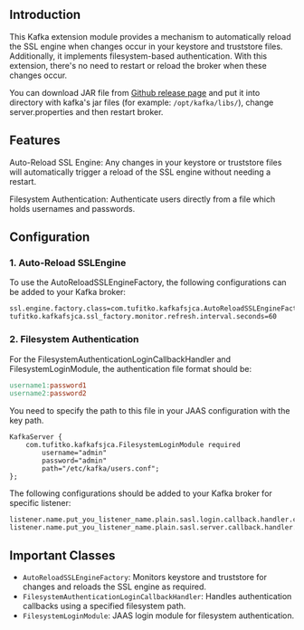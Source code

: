 ## Introduction

This Kafka extension module provides a mechanism to automatically reload the SSL engine when changes occur in your
keystore and truststore files. Additionally, it implements filesystem-based authentication. 
With this extension, there's no need to restart or reload the broker when these changes occur.


You can download JAR file from [Github release page](https://github.com/tufitko/kafka-fs-jca/releases/) and put it
into directory with kafka's jar files (for example: `/opt/kafka/libs/`), change server.properties and then restart broker.


## Features

Auto-Reload SSL Engine: Any changes in your keystore or truststore files will automatically trigger a reload of the SSL engine without needing a restart.

Filesystem Authentication: Authenticate users directly from a file which holds usernames and passwords.

## Configuration

### 1. Auto-Reload SSLEngine

To use the AutoReloadSSLEngineFactory, the following configurations can be added to your Kafka broker:

```
ssl.engine.factory.class=com.tufitko.kafkafsjca.AutoReloadSSLEngineFactory
tufitko.kafkafsjca.ssl_factory.monitor.refresh.interval.seconds=60
```

### 2. Filesystem Authentication

For the FilesystemAuthenticationLoginCallbackHandler and FilesystemLoginModule, the authentication file format should
be:

```makefile
username1:password1
username2:password2
```

You need to specify the path to this file in your JAAS configuration with the key path.

```
KafkaServer {
    com.tufitko.kafkafsjca.FilesystemLoginModule required
        username="admin" 
        password="admin"
        path="/etc/kafka/users.conf";
};
```

The following configurations should be added to your Kafka broker for specific listener:

```
listener.name.put_you_listener_name.plain.sasl.login.callback.handler.class=com.tufitko.kafkafsjca.FilesystemAuthenticationLoginCallbackHandler
listener.name.put_you_listener_name.plain.sasl.server.callback.handler.class=com.tufitko.kafkafsjca.FilesystemAuthenticationLoginCallbackHandler
```

## Important Classes
* `AutoReloadSSLEngineFactory`: Monitors keystore and truststore for changes and reloads the SSL engine as required.
* `FilesystemAuthenticationLoginCallbackHandler`: Handles authentication callbacks using a specified filesystem path.
* `FilesystemLoginModule`: JAAS login module for filesystem authentication.

